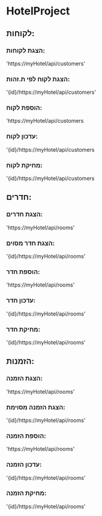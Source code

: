 # HotelProject
## לקוחות:
### הצגת לקוחות:
'https://myHotel/api/customers'
### הצגת לקוח לפי ת.זהות:
'{id}/https://myHotel/api/customers'
### הוספת לקוח:
'https://myHotel/api/customers
### עדכון לקוח:
'{id}/https://myHotel/api/customers
### מחיקת לקוח:
'{id}/https://myHotel/api/customers

## חדרים:
### הצגת חדרים:
'https://myHotel/api/rooms'
### הצגת חדר מסוים:
'{id}/https://myHotel/api/rooms'
### הוספת חדר:
'https://myHotel/api/rooms'
### עדכון חדר:
'{id}/https://myHotel/api/rooms'
### מחיקת חדר:
'{id}/https://myHotel/api/rooms'


## הזמנות:
### הצגת הזמנה:
'https://myHotel/api/rooms'
### הצגת הזמנה מסוימת:
'{id}/https://myHotel/api/rooms'
### הוספת הזמנה:
'https://myHotel/api/rooms'
### עדכון הזמנה:
'{id}/https://myHotel/api/rooms'
### מחיקת הזמנה:
'{id}/https://myHotel/api/rooms'


